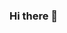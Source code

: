 ### Hi there 👋

<!--
**Facco-Bruno/Facco-Bruno** is a ✨ _special_ ✨ repository because its `README.md` (this file) appears on your GitHub profile.

Here are some ideas to get you started:

- 🔭 I’m currently working at John Deere Brazil as Intern on the customer support area, developing algorithms in Python.
- 🌱 I’m currently learning Machine Learning and Data Science
- 👯 I’m looking to collaborate on projects that brings new information and perpectives about data.
- 🤔 I’m looking for help with Data Science Path.
- 💬 Ask me about everything.
- 📫 How to reach me: I have to email, my personal email is Faccobruno98@gamil.com and institutional email from my university bruno.facco@acad.ufsm.br.
- 😄 Pronouns: he/him
- ⚡ Fun fact: I like to accumulate courses and do them and record time.
-->
